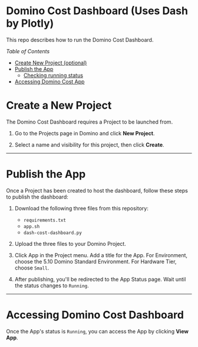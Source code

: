# Domino Cost Dashboard (Uses Dash by Plotly)

This repo describes how to run the Domino Cost Dashboard.

_Table of Contents_

- [Create New Project (optional)](#create-new-project-optional)
- [Publish the App ](#publish-the-app)
  - [Checking running status](#checking-running-status-optional)
- [Accessing Domino Cost App](#accessing-domino-cost-app)

# Create a New Project

The Domino Cost Dashboard requires a Project to be launched from.

1. Go to the Projects page in Domino and click **New Project**.

2. Select a name and visibility for this project, then click **Create**.

---
# Publish the App 

Once a Project has been created to host the dashboard, follow these steps to publish the dashboard:

1. Download the following three files from this repository:

   - `requirements.txt`
   - `app.sh`
   - `dash-cost-dashboard.py`

2. Upload the three files to your Domino Project.

3. Click App in the Project menu. Add a title for the App. For Environment, choose the 5.10 Domino Standard Environment. For Hardware Tier, choose `Small`.

4. After publishing, you'll be redirected to the App Status page. Wait until the status changes to `Running`.


---

# Accessing Domino Cost Dashboard

Once the App's status is `Running`, you can access the App by clicking **View App**.
